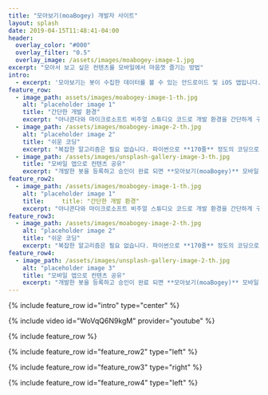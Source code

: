 ```yaml
---
title: "모아보기(moaBogey) 개발자 사이트"
layout: splash
date: 2019-04-15T11:48:41-04:00
header:
  overlay_color: "#000"
  overlay_filter: "0.5"
  overlay_image: /assets/images/moabogey-image-1.jpg
excerpt: "모아서 보고 싶은 컨텐츠를 모바일에서 마음껏 즐기는 방법"
intro: 
  - excerpt: '모아보기는 봇이 수집한 데이터를 볼 수 있는 안드로이드 및 iOS 앱입니다. 여러분이 개발한 봇은 데이터를 수집하여 모아보기 앱을 통해서 보여지게 됩니다. 누구나 쉽게 봇을 개발하고 등록할 수 있습니다. 아래의 10분만에 봇 개발하기 동영상을 참조하세요.                                                                                                                                                                                                                                                            '
feature_row:
  - image_path: assets/images/moabogey-image-1-th.jpg
    alt: "placeholder image 1"
    title: "간단한 개발 환경"
    excerpt: "아나콘다와 마이크로소프트 비주얼 스튜디오 코드로 개발 환경을 간단하게 구축할 수 있습니다. 그리고 이 모든 것이 **공짜**입니다."
  - image_path: /assets/images/moabogey-image-2-th.jpg
    alt: "placeholder image 2"
    title: "쉬운 코딩"
    excerpt: "복잡한 알고리즘은 필요 없습니다. 파이썬으로 **170줄** 정도의 코딩으로 봇을 만들 수 있습니다."
  - image_path: /assets/images/unsplash-gallery-image-3-th.jpg
    title: "모바일 앱으로 컨텐츠 공유"
    excerpt: "개발한 봇을 등록하고 승인이 완료 되면 **모아보기(moaBogey)** 모바일 앱을 통해서 누구나 컨텐츠를 감상할 수 있습니다."
feature_row2:
  - image_path: /assets/images/moabogey-image-1-th.jpg
    alt: "placeholder image 1"
    title:     title: "간단한 개발 환경"
    excerpt: "아나콘다와 마이크로소프트 비주얼 스튜디오 코드로 개발 환경을 간단하게 구축할 수 있습니다. 그리고 이 모든 것이 **공짜**입니다."
feature_row3:
  - image_path: /assets/images/moabogey-image-2-th.jpg
    alt: "placeholder image 2"
    title: "쉬운 코딩"
    excerpt: "복잡한 알고리즘은 필요 없습니다. 파이썬으로 **170줄** 정도의 코딩으로 봇을 만들 수 있습니다."
feature_row4:
  - image_path: /assets/images/unsplash-gallery-image-2-th.jpg
    alt: "placeholder image 3"
    title: "모바일 앱으로 컨텐츠 공유"
    excerpt: "개발한 봇을 등록하고 승인이 완료 되면 **모아보기(moaBogey)** 모바일 앱을 통해서 누구나 컨텐츠를 감상할 수 있습니다."
---
```


{% include feature_row id="intro" type="center" %}

{% include video id="WoVqQ6N9kgM" provider="youtube" %}

{% include feature_row %}

{% include feature_row id="feature_row2" type="left" %}

{% include feature_row id="feature_row3" type="right" %}

{% include feature_row id="feature_row4" type="left" %}

